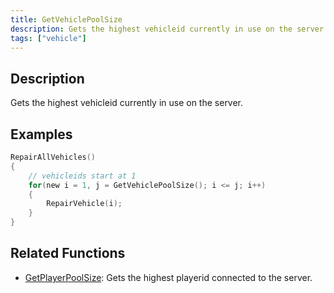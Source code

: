 ```yaml
---
title: GetVehiclePoolSize
description: Gets the highest vehicleid currently in use on the server.
tags: ["vehicle"]
---
```


<VersionWarn version='SA-MP 0.3.7' />

## Description

Gets the highest vehicleid currently in use on the server.

## Examples

```c
RepairAllVehicles()
{
    // vehicleids start at 1
    for(new i = 1, j = GetVehiclePoolSize(); i <= j; i++)
    {
        RepairVehicle(i);
    }
}
```

## Related Functions

- [GetPlayerPoolSize](GetPlayerPoolSize.md): Gets the highest playerid connected to the server.
